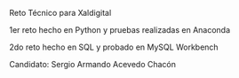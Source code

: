 
Reto Técnico para Xaldigital

1er reto hecho en Python y pruebas realizadas en Anaconda

2do reto hecho en SQL y probado en MySQL Workbench

Candidato: Sergio Armando Acevedo Chacón
